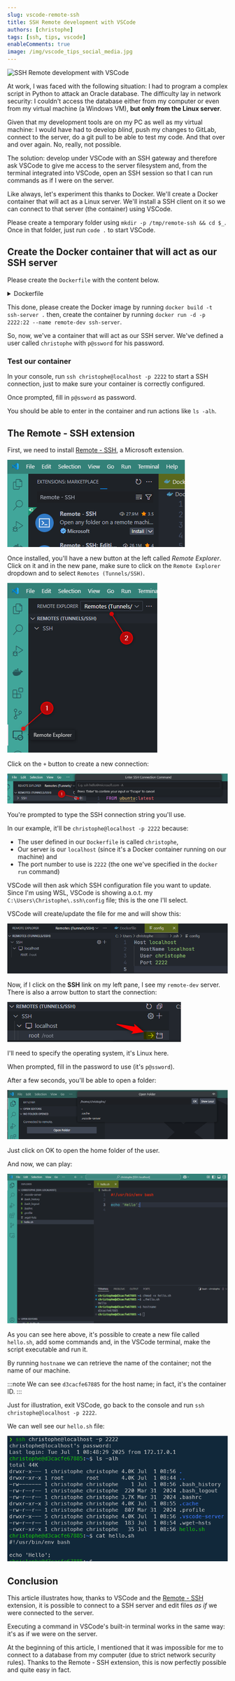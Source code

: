 ```yaml
---
slug: vscode-remote-ssh
title: SSH Remote development with VSCode
authors: [christophe]
tags: [ssh, tips, vscode]
enableComments: true
image: /img/vscode_tips_social_media.jpg
---
```

![SSH Remote development with VSCode](/img/vscode_tips_banner.jpg)

<!-- cspell:ignore ssword -->

At work, I was faced with the following situation: I had to program a complex script in Python to attack an Oracle database. The difficulty lay in network security: I couldn't access the database either from my computer or even from my virtual machine (a Windows VM), **but only from the Linux server**.

Given that my development tools are on my PC as well as my virtual machine: I would have had to develop *blind*, push my changes to GitLab, connect to the server, do a git pull to be able to test my code. And that over and over again. No, really, not possible.

The solution: develop under VSCode with an SSH gateway and therefore ask VSCode to give me access to the server filesystem and, from the terminal integrated into VSCode, open an SSH session so that I can run commands as if I were on the server.

<!-- truncate -->

Like always, let's experiment this thanks to Docker. We'll create a Docker container that will act as a Linux server. We'll install a SSH client on it so we can connect to that server (the container) using VSCode.

Please create a temporary folder using `mkdir -p /tmp/remote-ssh && cd $_`. Once in that folder, just run `code .` to start VSCode.

## Create the Docker container that will act as our SSH server

Please create the `Dockerfile` with the content below.

<details>
<summary>Dockerfile</summary>

```dockerfile
# cspell:ignore ssword

FROM ubuntu:latest

# Install the SSH server so we can use the `ssh` command to connect to the container
# Also create the required `/var/run/sshd` directory
RUN apt-get update \
    && apt-get install -y openssh-server \
    && apt-get clean \
    && rm -rf /var/lib/apt/lists/* \
    && mkdir -p /var/run/sshd

# Create our test user (christophe) and assign him a password (p@ssword)
RUN useradd -rm -d /home/christophe -s /bin/bash christophe \
    && echo 'christophe:p@ssword' | chpasswd

# Do some changes to the ssh configuration like disabling authentication with the `root` user
RUN sed -i 's/^#PermitRootLogin.*/PermitRootLogin no/' /etc/ssh/sshd_config \
    && sed -i 's/^#PasswordAuthentication.*/PasswordAuthentication yes/' /etc/ssh/sshd_config \
    && sed -i 's/^#ChallengeResponseAuthentication.*/ChallengeResponseAuthentication no/' /etc/ssh/sshd_config \
    && sed -i 's/^UsePAM.*/UsePAM no/' /etc/ssh/sshd_config \
    && sed -i 's/^#ListenAddress.*/ListenAddress 0.0.0.0/' /etc/ssh/sshd_config \
    && sed -i 's/^#Port.*/Port 22/' /etc/ssh/sshd_config

EXPOSE 22

CMD ["/usr/sbin/sshd", "-D"]
```

</details>

This done, please create the Docker image by running `docker build -t ssh-server .` then, create the container by running `docker run -d -p 2222:22 --name remote-dev ssh-server`.

So, now, we've a container that will act as our SSH server. We've defined a user called `christophe` with 
`p@ssword` for his password.

### Test our container

In your console, run `ssh christophe@localhost -p 2222` to start a SSH connection, just to make sure your container is correctly configured.

Once prompted, fill in `p@ssword` as password.

You should be able to enter in the container and run actions like `ls -alh`.

## The Remote - SSH extension

First, we need to install [Remote - SSH](https://marketplace.visualstudio.com/items?itemName=ms-vscode-remote.remote-ssh), a Microsoft extension.

![Install the Remote - SSH extension](./images/installing_remote_ssh_extension.png)

Once installed, you'll have a new button at the left called *Remote Explorer*. Click on it and in the new pane, make sure to click on the `Remote Explorer` dropdown and to select `Remotes (Tunnels/SSH)`.

![Remotes (Tunnels/SSH)](./images/remote_tunnels.png)

Click on the `+` button to create a new connection:

![Adding a new connection](./images/add_new_connection.png)

You're prompted to type the SSH connection string you'll use.

In our example, it'll be `christophe@localhost -p 2222` because:

* The user defined in our `Dockerfile` is called `christophe`,
* Our server is our `localhost` (since it's a Docker container running on our machine) and
* The port number to use is `2222` (the one we've specified in the `docker run` command)

VSCode will then ask which SSH configuration file you want to update. Since I'm using WSL, VSCode is showing a.o.t. my `C:\Users\Christophe\.ssh\config` file; this is the one I'll select.

VSCode will create/update the file for me and will show this:

![The SSH config file](./images/ssh_config_file.png)

Now, if I click on the **SSH** link on my left pane, I see my `remote-dev` server. There is also a arrow button to start the connection:

![The server is present under SSH](./images/ssh_unfolded.png)

I'll need to specify the operating system, it's Linux here.

When prompted, fill in the password to use (it's `p@ssword`).

After a few seconds, you'll be able to open a folder:

![Opening a folder](./images/open_folder.png)

Just click on OK to open the home folder of the user.

And now, we can play:

![Playing in the SSH terminal](./images/playing_with_ssh.png)

As you can see here above, it's possible to create a new file called `hello.sh`, add some commands and, in the VSCode terminal, make the script executable and run it.

By running `hostname` we can retrieve the name of the container; not the name of our machine.

:::note
We can see `d3cacfe67885` for the host name; in fact, it's the container ID.
:::

Just for illustration, exit VSCode, go back to the console and run `ssh christophe@localhost -p 2222`.

We can well see our `hello.sh` file: 

![Checking the hello.sh Bash script](./images/ssh_check.png)

## Conclusion

This article illustrates how, thanks to VSCode and the [Remote - SSH](https://marketplace.visualstudio.com/items?itemName=ms-vscode-remote.remote-ssh) extension, it is possible to connect to a SSH server and edit files *as if* we were connected to the server.

Executing a command in VSCode's built-in terminal works in the same way: it's as if we were on the server.

At the beginning of this article, I mentioned that it was impossible for me to connect to a database from my computer (due to strict network security rules). Thanks to the Remote - SSH extension, this is now perfectly possible and quite easy in fact.
